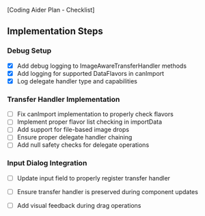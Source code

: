 [Coding Aider Plan - Checklist]

## Implementation Steps

### Debug Setup
- [x] Add debug logging to ImageAwareTransferHandler methods
- [x] Add logging for supported DataFlavors in canImport
- [x] Log delegate handler type and capabilities

### Transfer Handler Implementation
- [ ] Fix canImport implementation to properly check flavors
- [ ] Implement proper flavor list checking in importData
- [ ] Add support for file-based image drops
- [ ] Ensure proper delegate handler chaining
- [ ] Add null safety checks for delegate operations

### Input Dialog Integration
- [ ] Update input field to properly register transfer handler
- [ ] Ensure transfer handler is preserved during component updates
- [ ] Add visual feedback during drag operations

